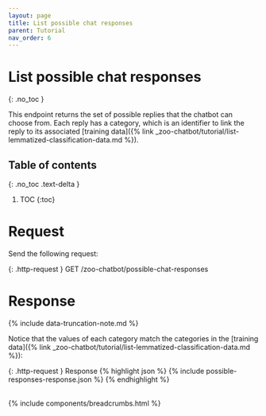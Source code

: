 ```yaml
---
layout: page
title: List possible chat responses
parent: Tutorial
nav_order: 6
---
```


# List possible chat responses
{: .no_toc }

This endpoint returns the set of possible replies that the chatbot can
choose from. Each reply has a category, which is an identifier to link
the reply to its associated [training data]({% link _zoo-chatbot/tutorial/list-lemmatized-classification-data.md %}).

## Table of contents
{: .no_toc .text-delta }

1. TOC
{:toc}

# Request

Send the following request:

{: .http-request }
GET /zoo-chatbot/possible-chat-responses

# Response

{% include data-truncation-note.md %}

Notice that the values of each category match the categories in the
[training data]({% link _zoo-chatbot/tutorial/list-lemmatized-classification-data.md %}):

{: .http-request }
Response
{% highlight json %}
{% include possible-responses-response.json %}
{% endhighlight %}

<br />
{% include components/breadcrumbs.html %}